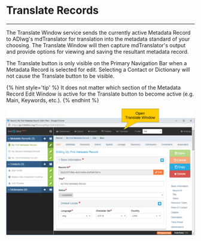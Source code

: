 # Translate Records 
---

The <span class="md-window">Translate Window</span> service sends the currently active <span class="md-panel">Metadata Record</span> to ADIwg's mdTranslator for translation into the metadata standard of your choosing.  The <span class="md-window">Translate Window</span> will then capture mdTranslator's output and provide options for viewing and saving the resultant metadata record.

The <span class="btn btn-default btn-sm"> <i class="fa fa-retweet"> </i> Translate</span> button is only visible on the <span class="md-window">Primary Navigation Bar</span> when a <span class="md-panel">Metadata Record</span> is selected for edit.  Selecting a <span class="md-panel">Contact</span> or <span class="md-panel">Dictionary</span> will not cause the <span class="btn btn-default btn-sm"> <i class="fa fa-retweet"> </i> Translate</span> button to be visible.

{% hint style='tip' %}
  It does not matter which section of the <span class="md-panel">Metadata Record</span> <span class="md-window">Edit Window</span> is active for the <span class="btn btn-default btn-sm"> <i class="fa fa-retweet"> </i> Translate</span> button to become active (e.g. <span class="md-section">Main</span>, <span class="md-section">Keywords</span>, etc.).
{% endhint %}

![Edit Window](/assets/reference/translate/translate-record.png)
